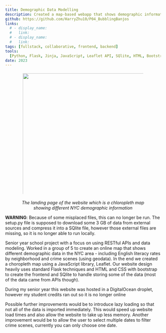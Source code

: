 ```yaml
---
title: Demographic Data Modelling
description: Created a map-based webapp that shows demographic information by neighborhood in NYC
github: https://github.com/HarryZhu10/P04_BubblingBanjos
links:
  # - display_name:
  #   link:
  # - display_name:
  #   link:
tags: [fullstack, collaborative, frontend, backend]
tools:
  [Python, Flask, Jinja, JavaScript, Leaflet API, SQlite, HTML, Bootstrap, CSS]
date: 2023
---
```


<figure>
  <p align="center">
    <img src="/public/assets/projects/DemographicModelling.png" alt="" height="400" style="display:block; margin:0 auto; padding:5px; box-sizing:border-box;">
  </p>
  <figcaption style="text-align:center; font-style:italic;">The landing page of the website which is a chloropleth map showing different NYC demographic information</figcaption>
</figure>

**WARNING**: Because of some misplaced files, this can no longer be run. The setup.py file is supposed to download some 3 GB of data from external sources and compress it into a SQlite file, however those external files are missing, so it is no longer able to run locally.

Senior year school project with a focus on using RESTful APIs and data modeling. Worked in a group of 5 to create an online map that shows different demographic data in the NYC area - including English literacy rates by neighborhood and crime scenes (using geodata). In the end we created a choropleth map using a JavaScript library, Leaflet. Our website design heavily uses standard Flask techniques and HTML and CSS with bootstrap to create the frontend and SQlite to handle storing some of the data (most of the data came from APIs though).

During my senior year this website was hosted in a DigitalOcean droplet, however my student credits ran out so it is no longer online

Possible further improvements would be to introduce lazy loading so that not all of the data is imported immediately. This would speed up website load times and also allow the website to take up less memory. Another improvement would be to allow the user to select multiple dates to filter crime scenes, currently you can only choose one date.
